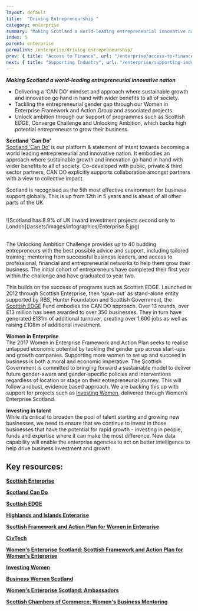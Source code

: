 ```yaml
---
layout: default
title:  "Driving Entrepreneurship "
category: enterprise
summary: "Making Scotland a world-leading entrepreneurial innovative nation"
index: 5
parent: enterprise
permalink: /enterprise/driving-entrepreneurship/
prev: { title: "Access to Finance", url: "/enterprise/access-to-finance/" }
next: { title: "Supporting Industry", url: "/enterprise/supporting-industry/" }
---
```

***Making Scotland a world-leading entrepreneurial innovative nation***

- Delivering a ‘CAN DO’ mindset and approach where sustainable growth and innovation go hand in hand with wider benefits to all of society.
- Tackling the entrepreneurial gender gap through our Women in Enterprise Framework and Action Group and associated projects.
- Unlock ambition through our support of programmes such as Scottish EDGE, Converge Challenge and Unlocking Ambition, which backs high potential entrepreneurs to grow their business.

**Scotland ‘Can Do’**  
[Scotland ‘Can Do’](http://www.cando.scot/) is our platform & statement of intent towards becoming a world leading entrepreneurial and innovative nation. It embodies an approach where sustainable growth and innovation go hand in hand with wider benefits to all of society. Co-developed with public, private & third sector partners, CAN DO explicitly supports collaboration amongst partners with a view to collective impact.  

Scotland is recognised as the 5th most effective environment for business support globally. This is up from 12th in 5 years and is ahead of all other parts of the UK.  

<br>
![Scotland has 8.9% of UK inward investment projects second only to London](/assets/images/infographics/Enterprise.5.jpg)
<br><br>

The Unlocking Ambition Challenge provides up to 40 budding entrepreneurs with the best possible advice and support, including tailored training; mentoring from successful business leaders, and access to professional, financial and entrepreneurial networks to help them grow their business. The initial cohort of entrepreneurs have completed their first year within the challenge and have graduated to year two.  

This builds on the success of programs such as Scottish EDGE. Launched in 2012 through Scottish Enterprise, then ‘spun-out’ as stand-alone entity supported by RBS, Hunter Foundation and Scottish Government, the [Scottish EDGE](https://scottishedge.com/) Fund embodies the CAN DO approach. Over 13 rounds, over £13 million has been awarded to over 350 businesses.  They in turn have generated £131m of additional turnover, creating over 1,600 jobs as well as raising £108m of additional investment.

**Women in Enterprise**  
The 2017 Women in Enterprise Framework and Action Plan seeks to realise untapped economic potential by tackling the gender gap across start-ups and growth companies. Supporting more women to set up and succeed in business is both a moral and economic imperative. The Scottish Government is committed to bringing forward a sustainable model to deliver future gender-aware and gender-specific policies and interventions regardless of location or stage on their entrepreneurial journey. This will follow a robust, evidence based approach. We are backing this up with support for projects such as [Investing Women](http://www.investingwomen.co.uk/), delivered through Women’s Enterprise Scotland.

**Investing in talent**  
While it’s critical to broaden the pool of talent starting and growing new businesses, we need to ensure that we continue to invest in those businesses that have the potential for rapid growth - investing in people, funds and expertise where it can make the most difference. New data capability will enable the enterprise agencies to act on better intelligence to help drive business investment and growth.  

## Key resources:

**[Scottish Enterprise](https://www.scottish-enterprise.com/)**

**[Scotland Can Do](http://www.cando.scot/)**

**[Scottish EDGE](https://scottishedge.com/)**

**[Highlands and Islands Enterprise](http://www.hie.co.uk/)**

**[Scottish Framework and Action Plan for Women in Enterprise](https://www.gov.scot/publications/scottish-framework-action-plan-women-enterprise/)**

**[CivTech](https://civtech.atlassian.net/wiki/spaces/CIV/overview?mode=global)**

**[Women's Enterprise Scotland: Scottish Framework and Action Plan for Women's Enterprise](https://www.wescotland.co.uk/framework)**

**[Investing Women](http://www.investingwomen.co.uk/)**

**[Business Women Scotland](https://bwsltd.co.uk/)**

**[Women's Enterprise Scotland: Ambassadors](https://www.wescotland.co.uk/ambassadors-role-models)**

**[Scottish Chambers of Commerce: Women's Business Mentoring](https://www.scottishchambers.org.uk/services/womens-business-mentoring)**
